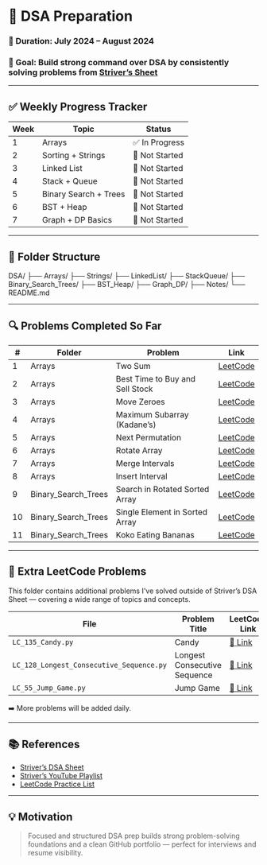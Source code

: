 # 🧠 DSA Preparation

### 📅 Duration: July 2024 – August 2024  
### 🎯 Goal: Build strong command over DSA by consistently solving problems from [Striver’s Sheet](https://takeuforward.org/interviews/strivers-sde-sheet-top-coding-interview-problems/)

---

## ✅ Weekly Progress Tracker

| Week | Topic                     | Status         |
|------|---------------------------|----------------|
| 1    | Arrays                    | ✅ In Progress |
| 2    | Sorting + Strings         | 🔲 Not Started |
| 3    | Linked List               | 🔲 Not Started |
| 4    | Stack + Queue             | 🔲 Not Started |
| 5    | Binary Search + Trees     | 🔲 Not Started |
| 6    | BST + Heap                | 🔲 Not Started |
| 7    | Graph + DP Basics         | 🔲 Not Started |

---

## 📁 Folder Structure

DSA/
├── Arrays/
├── Strings/
├── LinkedList/
├── StackQueue/
├── Binary_Search_Trees/
├── BST_Heap/
├── Graph_DP/
├── Notes/
└── README.md


---

## 🔍 Problems Completed So Far

| #   | Folder               | Problem                              | Link                                                                 |
|-----|----------------------|---------------------------------------|----------------------------------------------------------------------|
| 1   | Arrays               | Two Sum                              | [LeetCode](https://leetcode.com/problems/two-sum/)                   |
| 2   | Arrays               | Best Time to Buy and Sell Stock      | [LeetCode](https://leetcode.com/problems/best-time-to-buy-and-sell-stock/) |
| 3   | Arrays               | Move Zeroes                          | [LeetCode](https://leetcode.com/problems/move-zeroes/)               |
| 4   | Arrays               | Maximum Subarray (Kadane’s)          | [LeetCode](https://leetcode.com/problems/maximum-subarray/)          |
| 5   | Arrays               | Next Permutation                     | [LeetCode](https://leetcode.com/problems/next-permutation/)          |
| 6   | Arrays               | Rotate Array                         | [LeetCode](https://leetcode.com/problems/rotate-array/)              |
| 7   | Arrays               | Merge Intervals                      | [LeetCode](https://leetcode.com/problems/merge-intervals/)           |
| 8   | Arrays               | Insert Interval                      | [LeetCode](https://leetcode.com/problems/insert-interval/)           |
| 9   | Binary_Search_Trees  | Search in Rotated Sorted Array       | [LeetCode](https://leetcode.com/problems/search-in-rotated-sorted-array/) |
| 10  | Binary_Search_Trees  | Single Element in Sorted Array       | [LeetCode](https://leetcode.com/problems/single-element-in-a-sorted-array/) |
| 11  | Binary_Search_Trees  | Koko Eating Bananas                  | [LeetCode](https://leetcode.com/problems/koko-eating-bananas/)       |


---

## 📂 Extra LeetCode Problems

This folder contains additional problems I've solved outside of Striver’s DSA Sheet — covering a wide range of topics and concepts.

| File                                 | Problem Title                    | LeetCode Link                                                        |
|--------------------------------------|----------------------------------|----------------------------------------------------------------------|
| `LC_135_Candy.py`                    | Candy                            | [🔗 Link](https://leetcode.com/problems/candy)                       |
| `LC_128_Longest_Consecutive_Sequence.py` | Longest Consecutive Sequence | [🔗 Link](https://leetcode.com/problems/longest-consecutive-sequence)|
| `LC_55_Jump_Game.py`                 | Jump Game                        | [🔗 Link](https://leetcode.com/problems/jump-game)                   |

➡️ More problems will be added daily.


---

## 📚 References

- [Striver’s DSA Sheet](https://takeuforward.org/interviews/strivers-sde-sheet-top-coding-interview-problems/)
- [Striver’s YouTube Playlist](https://www.youtube.com/c/takeUforward)
- [LeetCode Practice List](https://leetcode.com/list/xoqag3yj/)

---

## 💡 Motivation

> Focused and structured DSA prep builds strong problem-solving foundations and a clean GitHub portfolio — perfect for interviews and resume visibility.
